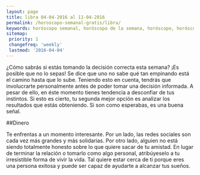 ```yaml
---
layout: page
title: libra 04-04-2016 al 11-04-2016 
permalink: /horoscopo-semanal-gratis/libra/
keywords: horóscopo semanal, horóscopo de la semana, horóscopo, horóscopo gratis,horóscopos, horóscopo esperanza gracia, horoscopos libra la semana, horóscopos gratis, Tarot, Astrologia, Zodíaco, libra, horoscopo gratis
sitemap:
 priority: 1
 changefreq: 'weekly'
 lastmod: '2016-04-04'
---
```

¿Cómo sabrás si estás tomando la decisión correcta esta semana? ¡Es posible que no lo sepas! Se dice que uno no sabe qué tan empinando está el camino hasta que lo sube. Teniendo esto en cuenta, tendrás que involucrarte personalmente antes de poder tomar una decisión informada. A pesar de ello, en éste momento tienes tendencia a desconfiar de tus instintos. Si esto es cierto, tu segunda mejor opción es analizar los resultados que estás obteniendo. Si son como esperabas, es una buena señal.

##Dinero

Te enfrentas a un momento interesante. Por un lado, las redes sociales son cada vez más grandes y más solidarias. Por otro lado, alguien no está siendo totalmente honesto sobre lo que quiere sacar de tu amistad. En lugar de terminar la relación o tomarlo como algo personal, atribúyeselo a tu irresistible forma de vivir la vida. Tal quiere estar cerca de ti porque eres una persona exitosa y puede ser capaz de ayudarte a alcanzar tus sueños.